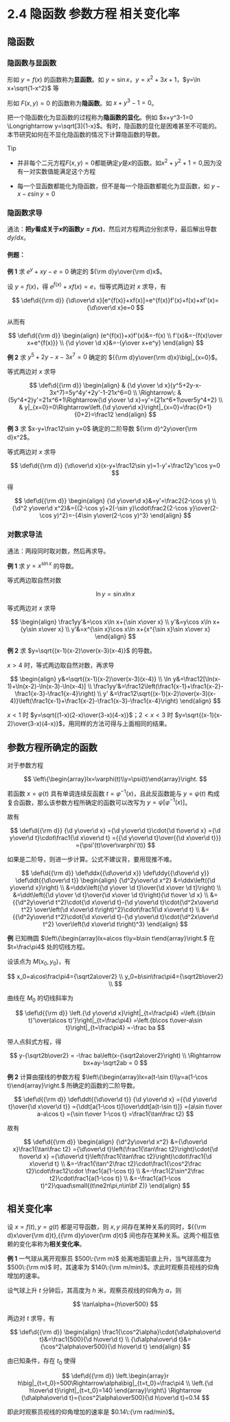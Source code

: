 # 2.4 隐函数 参数方程 相关变化率

## 隐函数

### 隐函数与显函数

形如 $y=f(x)$ 的函数称为**显函数**。如 $y=\sin x$，$y=x^2+3x+1$，$y=\ln x+\sqrt{1-x^2}$ 等

形如 $F(x,y)=0$ 的函数称为**隐函数**。如 $x+y^3-1=0$。

把一个隐函数化为显函数的过程称为**隐函数的显化**。例如 $x+y^3-1=0 \Longrightarrow y=\sqrt[3]{1-x}$。有时，隐函数的显化是困难甚至不可能的。本节研究如何在不显化隐函数的情况下计算隐函数的导数。

> [!tip]
>
> - 并非每个二元方程$F(x,y)=0$都能确定$y$是$x$的函数。如$x^2+y^2+1=0$,因为没有一对实数值能满足这个方程
>
> - 每一个显函数都能化为隐函数，但不是每一个隐函数都能化为显函数，如 $y-x-\varepsilon\sin y=0$

### 隐函数求导

通法：**把$y$看成关于$x$的函数$y=f(x)$**，然后对方程两边分别求导，最后解出导数$dy/dx$。

#### 例题：

**例 1** 求 $e^y+xy-e=0$ 确定的 ${\rm d}y\over{\rm d}x$。

设 $y=f(x)$，得 $e^{f(x)}+xf(x)=e$，恒等式两边对 $x$ 求导，有

$$
\def\d{{\rm d}}
{\d\over\d x}[e^{f(x)}+xf(x)]=e^{f(x)}f'(x)+f(x)+xf'(x)={\d\over\d x}e=0
$$

从而有

$$
\def\d{{\rm d}}
\begin{align}
(e^{f(x)}+x)f'(x)&=-f(x) \\
f'(x)&=-{f(x)\over x+e^{f(x)}} \\
{\d y\over \d x}&=-{y\over x+e^y}
\end{align}
$$

**例 2** 求 $y^5+2y-x-3x^7=0$ 确定的 ${{\rm d}y\over{\rm d}x}\big|_{x=0}$。

等式两边对 $x$ 求导

$$
\def\d{{\rm d}}
\begin{align}
& {\d y\over \d x}(y^5+2y-x-3x^7)=5y^4y'+2y'-1-21x^6=0 \\
\Rightarrow\: & (5y^4+2)y'=21x^6+1\Rightarrow{\d y\over \d x}=y'={21x^6+1\over5y^4+2} \\
& y|_{x=0}=0\Rightarrow\left.{\d y\over\d x}\right|_{x=0}=\frac{0+1}{0+2}=\frac12
\end{align}
$$

**例 3** 求 $x-y+\frac12\sin y=0$ 确定的二阶导数 ${\rm d}^2y\over{\rm d}x^2$。

等式两边对 $x$ 求导

$$
\def\d{{\rm d}}
{\d\over\d x}(x-y+\frac12\sin y)=1-y'+\frac12y'\cos y=0
$$

得

$$
\def\d{{\rm d}}
\begin{align}
{\d y\over\d x}&=y'=\frac2{2-\cos y} \\
{\d^2 y\over\d x^2}&={(2-\cos y)+2(-\sin y)\cdot\frac2{2-\cos y}\over(2-\cos y)^2}=-{4\sin y\over(2-\cos y)^3}
\end{align}
$$

### 对数求导法

通法：两段同时取对数，然后再求导。

**例 1** 求 $y=x^{\sin x}$ 的导数。

等式两边取自然对数

$$
\ln y=\sin x \ln x
$$

等式两边对 $x$ 求导

$$
\begin{align}
\frac1yy'&=\cos x\ln x+{\sin x\over x} \\
y'&=y\cos x\ln x+{y\sin x\over x} \\
y'&=x^{\sin x}\cos x\ln x+{x^{\sin x}\sin x\over x}
\end{align}
$$

**例 2** 求 $y=\sqrt{(x-1)(x-2)\over(x-3)(x-4)}$ 的导数。

$x> 4$ 时，等式两边取自然对数，再求导

$$
\begin{align}
y&=\sqrt{(x-1)(x-2)\over(x-3)(x-4)} \\
\ln y&=\frac12[\ln(x-1)+\ln(x-2)-\ln(x-3)-\ln(x-4)] \\
\frac1yy'&=\frac12\left(\frac1{x-1}+\frac1{x-2}-\frac1{x-3}-\frac1{x-4}\right) \\
y' &=\frac12\sqrt{(x-1)(x-2)\over(x-3)(x-4)}\left(\frac1{x-1}+\frac1{x-2}-\frac1{x-3}-\frac1{x-4}\right)
\end{align}
$$

$x<1$ 时 $y=\sqrt{(1-x)(2-x)\over(3-x)(4-x)}$；$2<x<3$ 时 $y=\sqrt{(x-1)(x-2)\over(3-x)(4-x)}$，用同样的方法可得与上面相同的结果。

## 参数方程所确定的函数

对于参数方程

$$
\left\{\begin{array}lx=\varphi(t)\\y=\psi(t)\end{array}\right.
$$

若函数 $x=\varphi(t)$ 具有单调连续反函数 $t=\varphi^{-1}(x)$，且此反函数能与 $y=\psi(t)$ 构成复合函数，那么该参数方程所确定的函数可以改写为 $y=\psi[\varphi^{-1}(x)]$。

故有

$$
\def\d{{\rm d}}
{\d y\over\d x}
={\d y\over\d t}\cdot{\d t\over\d x}
={\d y\over\d t}\cdot\frac1{\d x\over\d t}
={{\d y\over\d t}\over{{\d x\over\d t}}}
={\psi'(t)\over\varphi'(t)}
$$

如果是二阶导，则进一步计算。公式不建议背，要用现推不难。

$$
\def\d{{\rm d}}
\def\ddx{{\d\over\d x}}
\def\ddy{{\d\over\d y}}
\def\ddt{{\d\over\d t}}
\begin{align}
{\d^2y\over\d x^2}
&=\ddx\left({\d y\over\d x}\right) \\
&=\ddx\left({\d y\over \d t}\over{\d x\over \d t}\right) \\
&=\ddt\left({\d y\over \d t}\over{\d x\over \d t}\right){\d t\over \d x} \\
&={{\d^2y\over\d t^2}\cdot{\d x\over\d t}-{\d y\over\d t}\cdot{\d^2x\over\d t^2}
  \over\left(\d x\over\d t\right)^2}\cdot\frac1{\d x\over\d t} \\
&={{\d^2y\over\d t^2}\cdot{\d x\over\d t}-{\d y\over\d t}\cdot{\d^2x\over\d t^2}
  \over\left(\d x\over\d t\right)^3}
\end{align}
$$

**例** 已知椭圆 $\left\{\begin{array}lx=a\cos t\\y=b\sin t\end{array}\right.$ 在 $t=\frac\pi4$ 处的切线方程。

设该点为 $M(x_0,y_0)$，有

$$
x_0=a\cos\frac\pi4={\sqrt2a\over2} \\
y_0=b\sin\frac\pi4={\sqrt2b\over2} \\
$$

曲线在 $M_0$ 的切线斜率为

$$
\def\d{{\rm d}}
\left.{\d y\over\d x}\right|_{t=\frac\pi4}
=\left.{(b\sin t)'\over(a\cos t)'}\right|_{t=\frac\pi4}
=\left.{b\cos t\over-a\sin t}\right|_{t=\frac\pi4}
=-\frac ba
$$

带人点斜式方程，得

$$
y-{\sqrt2b\over2} = -\frac ba\left(x-{\sqrt2a\over2}\right) \\
\Rightarrow bx+ay-\sqrt2ab = 0
$$

**例 2** 计算由摆线的参数方程 $\left\{\begin{array}lx=a(t-\sin t)\\y=a(1-\cos t)\end{array}\right.$ 所确定的函数的二阶导数。

$$
\def\d{{\rm d}}
\def\ddt{{\d\over\d t}}
{\d y\over\d x}
={{\d y\over\d t}\over{\d x\over\d t}}
={\ddt[a(1-\cos t)]\over\ddt[a(t-\sin t)]}
={a\sin t\over a-a\cos t}
={\sin t\over 1-\cos t}
=\frac1{\tan\frac t2}
$$

故有

$$
\def\d{{\rm d}}
\begin{align}
{\d^2y\over\d x^2}
&={\d\over\d x}\frac1{\tan\frac t2}
={\d\over\d t}\left(\frac1{\tan\frac t2}\right)\cdot{\d t\over\d x}
={\d\over\d t}\left(\frac1{\tan\frac t2}\right)\cdot\frac1{\d x\over\d t} \\
&=-\frac1{\tan^2\frac t2}\cdot\frac1{\cos^2\frac t2}\cdot\frac12\cdot \frac1{a(1-\cos t)} \\
&=-\frac1{2\sin^2\frac t2}\cdot\frac1{a(1-\cos t)} \\
&=-\frac1{a(1-\cos t)^2}\quad\small{(t\ne2n\pi,n\in\bf Z)}
\end{align}
$$

## 相关变化率

设 $x=f(t),y=g(t)$ 都是可导函数，则 $x,y$ 间存在某种关系的同时，${{\rm d}x\over{\rm d}t},{{\rm d}y\over{\rm d}t}$ 间也存在某种关系。这两个相互依赖的变化率称为**相关变化率**。

**例 1** 一气球从离开观察员 $500\:{\rm m}$ 处离地面铅直上升，当气球高度为 $500\:{\rm m}$ 时，其速率为 $140\:{\rm m/min}$。求此时观察员视线的仰角增加的速率。

设气球上升 $t$ 分钟后，其高度为 $h$ 米，观察员视线的仰角为 $\alpha$，则

$$
\tan\alpha={h\over500}
$$

两边对 $t$ 求导，有

$$
\def\d{{\rm d}}
\begin{align}
\frac1{\cos^2\alpha}\cdot{\d\alpha\over\d t}&=\frac1{500}{\d h\over\d t} \\
{\d\alpha\over\d t}&={\cos^2\alpha\over500}{\d h\over\d t}
\end{align}
$$

由已知条件，存在 $t_0$ 使得

$$
\def\d{{\rm d}}
\left.\begin{array}r
h\big|_{t=t_0}=500\Rightarrow\alpha\big|_{t=t_0}=\frac\pi4 \\
\left.{\d h\over\d t}\right|_{t=t_0}=140
\end{array}\right\}
\Rightarrow
{\d\alpha\over\d t}={\cos^2\alpha\over500}{\d h\over\d t}=0.14
$$

即此时观察员视线的仰角增加的速率是 $0.14\:{\rm rad/min}$。

